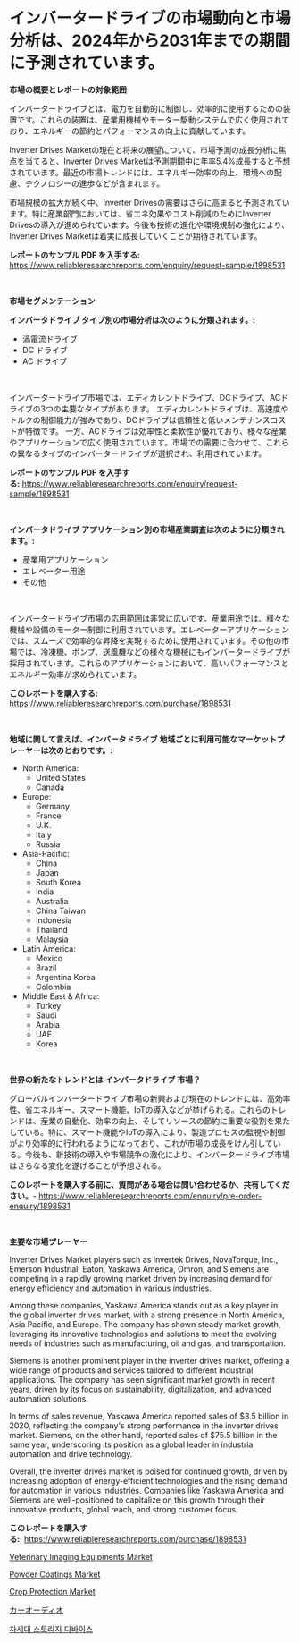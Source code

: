 <p><h1>インバータードライブの市場動向と市場分析は、2024年から2031年までの期間に予測されています。</h1></p><p><strong>市場の概要とレポートの対象範囲</strong></p>
<p><p>インバータードライブとは、電力を自動的に制御し、効率的に使用するための装置です。これらの装置は、産業用機械やモーター駆動システムで広く使用されており、エネルギーの節約とパフォーマンスの向上に貢献しています。</p><p>Inverter Drives Marketの現在と将来の展望について、市場予測の成長分析に焦点を当てると、Inverter Drives Marketは予測期間中に年率5.4%成長すると予想されています。最近の市場トレンドには、エネルギー効率の向上、環境への配慮、テクノロジーの進歩などが含まれます。</p><p>市場規模の拡大が続く中、Inverter Drivesの需要はさらに高まると予測されています。特に産業部門においては、省エネ効果やコスト削減のためにInverter Drivesの導入が進められています。今後も技術の進化や環境規制の強化により、Inverter Drives Marketは着実に成長していくことが期待されています。</p></p>
<p><strong>レポートのサンプル PDF を入手する:</strong> <a href="https://www.reliableresearchreports.com/enquiry/request-sample/1898531">https://www.reliableresearchreports.com/enquiry/request-sample/1898531</a></p>
<p>&nbsp;</p>
<p><strong>市場セグメンテーション</strong></p>
<p><strong>インバータドライブ タイプ別の市場分析は次のように分類されます。:</strong></p>
<p><ul><li>渦電流ドライブ</li><li>DC ドライブ</li><li>AC ドライブ</li></ul></p>
<p>&nbsp;</p>
<p><p>インバータードライブ市場では、エディカレントドライブ、DCドライブ、ACドライブの3つの主要なタイプがあります。 エディカレントドライブは、高速度やトルクの制御能力が強みであり、DCドライブは信頼性と低いメンテナンスコストが特徴です。 一方、ACドライブは効率性と柔軟性が優れており、様々な産業やアプリケーションで広く使用されています。市場での需要に合わせて、これらの異なるタイプのインバータードライブが選択され、利用されています。</p></p>
<p><strong>レポートのサンプル PDF を入手する:</strong>&nbsp;<a href="https://www.reliableresearchreports.com/enquiry/request-sample/1898531">https://www.reliableresearchreports.com/enquiry/request-sample/1898531</a></p>
<p>&nbsp;</p>
<p><strong> インバータドライブ アプリケーション別の市場産業調査は次のように分類されます。:</strong></p>
<p><ul><li>産業用アプリケーション</li><li>エレベーター用途</li><li>その他</li></ul></p>
<p>&nbsp;</p>
<p><p> インバータードライブ市場の応用範囲は非常に広いです。産業用途では、様々な機械や設備のモーター制御に利用されています。エレベーターアプリケーションでは、スムーズで効率的な昇降を実現するために使用されています。その他の市場では、冷凍機、ポンプ、送風機などの様々な機械にもインバータードライブが採用されています。これらのアプリケーションにおいて、高いパフォーマンスとエネルギー効率が求められています。</p></p>
<p><strong>このレポートを購入する:</strong>&nbsp; <a href="https://www.reliableresearchreports.com/purchase/1898531">https://www.reliableresearchreports.com/purchase/1898531</a></p>
<p>&nbsp;</p>
<p><strong>地域に関して言えば、インバータドライブ 地域ごとに利用可能なマーケットプレーヤーは次のとおりです。:</strong></p>
<p><ul>
    <li>
        North America:
        <ul>
            <li>United States</li>
            <li>Canada</li>
        </ul>
    </li>
    <li>
        Europe:
        <ul>
            <li>Germany</li>
            <li>France</li>
            <li>U.K.</li>
            <li>Italy</li>
            <li>Russia</li>
        </ul>
    </li>
    <li>
        Asia-Pacific:
        <ul>
            <li>China</li>
            <li>Japan</li>
            <li>South Korea</li>
            <li>India</li>
            <li>Australia</li>
            <li>China Taiwan</li>
            <li>Indonesia</li>
            <li>Thailand</li>
            <li>Malaysia</li>
        </ul>
    </li>
    <li>
        Latin America:
        <ul>
            <li>Mexico</li>
            <li>Brazil</li>
            <li>Argentina Korea</li>
            <li>Colombia</li>
        </ul>
    </li>
    <li>
        Middle East & Africa:
        <ul>
            <li>Turkey</li>
            <li>Saudi</li>
            <li>Arabia</li>
            <li>UAE</li>
            <li>Korea</li>
        </ul>
    </li>
    </ul></p>
<p>&nbsp;</p>
<p><strong>世界の新たなトレンドとは インバータドライブ 市場？</strong></p>
<p><p>グローバルインバータードライブ市場の新興および現在のトレンドには、高効率性、省エネルギー、スマート機能、IoTの導入などが挙げられる。これらのトレンドは、産業の自動化、効率の向上、そしてリソースの節約に重要な役割を果たしている。特に、スマート機能やIoTの導入により、製造プロセスの監視や制御がより効率的に行われるようになっており、これが市場の成長をけん引している。今後も、新技術の導入や市場競争の激化により、インバータードライブ市場はさらなる変化を遂げることが予想される。</p></p>
<p><strong>このレポートを購入する前に、質問がある場合は問い合わせるか、共有してください。</strong>- <a href="https://www.reliableresearchreports.com/enquiry/pre-order-enquiry/1898531">https://www.reliableresearchreports.com/enquiry/pre-order-enquiry/1898531</a></p>
<p>&nbsp;</p>
<p><strong>主要な市場プレーヤー</strong></p>
<p><p>Inverter Drives Market players such as Invertek Drives, NovaTorque, Inc., Emerson Industrial, Eaton, Yaskawa America, Omron, and Siemens are competing in a rapidly growing market driven by increasing demand for energy efficiency and automation in various industries.</p><p>Among these companies, Yaskawa America stands out as a key player in the global inverter drives market, with a strong presence in North America, Asia Pacific, and Europe. The company has shown steady market growth, leveraging its innovative technologies and solutions to meet the evolving needs of industries such as manufacturing, oil and gas, and transportation.</p><p>Siemens is another prominent player in the inverter drives market, offering a wide range of products and services tailored to different industrial applications. The company has seen significant market growth in recent years, driven by its focus on sustainability, digitalization, and advanced automation solutions.</p><p>In terms of sales revenue, Yaskawa America reported sales of $3.5 billion in 2020, reflecting the company's strong performance in the inverter drives market. Siemens, on the other hand, reported sales of $75.5 billion in the same year, underscoring its position as a global leader in industrial automation and drive technology.</p><p>Overall, the inverter drives market is poised for continued growth, driven by increasing adoption of energy-efficient technologies and the rising demand for automation in various industries. Companies like Yaskawa America and Siemens are well-positioned to capitalize on this growth through their innovative products, global reach, and strong customer focus.</p></p>
<p><strong>このレポートを購入する:</strong>&nbsp;&nbsp;<a href="https://www.reliableresearchreports.com/purchase/1898531">https://www.reliableresearchreports.com/purchase/1898531</a></p>
<p><p><a href="https://issuu.com/reportprime-2/docs/veterinary-imaging-equipments-market-size-2030.ppt">Veterinary Imaging Equipments Market</a></p><p><a href="https://github.com/lylyparadise/Market-Research-Report-List-2/blob/main/powder-coatings-market.md">Powder Coatings Market</a></p><p><a href="https://github.com/johnbach50/Market-Research-Report-List-2/blob/main/crop-protection-market.md">Crop Protection Market</a></p><p><a href="https://github.com/ppmazlotr77499/Market-Research-Report-List-1/blob/main/4420951194282.md">カーオーディオ</a></p><p><a href="https://github.com/vsap75a286l/Market-Research-Report-List-1/blob/main/3408566194007.md">차세대 스토리지 디바이스</a></p></p>